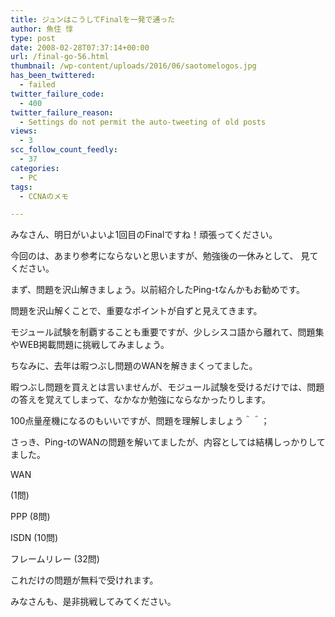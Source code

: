 ```yaml
---
title: ジュンはこうしてFinalを一発で通った
author: 魚住 惇
type: post
date: 2008-02-28T07:37:14+00:00
url: /final-go-56.html
thumbnail: /wp-content/uploads/2016/06/saotomelogos.jpg
has_been_twittered:
  - failed
twitter_failure_code:
  - 400
twitter_failure_reason:
  - Settings do not permit the auto-tweeting of old posts
views:
  - 3
scc_follow_count_feedly:
  - 37
categories:
  - PC
tags:
  - CCNAのメモ

---
```

みなさん、明日がいよいよ1回目のFinalですね！頑張ってください。

今回のは、あまり参考にならないと思いますが、勉強後の一休みとして、 見てください。

<!--more-->

まず、問題を沢山解きましょう。以前紹介したPing-tなんかもお勧めです。

問題を沢山解くことで、重要なポイントが自ずと見えてきます。

モジュール試験を制覇することも重要ですが、少しシスコ語から離れて、問題集やWEB掲載問題に挑戦してみましょう。

ちなみに、去年は暇つぶし問題のWANを解きまくってました。

暇つぶし問題を買えとは言いませんが、モジュール試験を受けるだけでは、問題の答えを覚えてしまって、なかなか勉強にならなかったりします。

100点量産機になるのもいいですが、問題を理解しましょう＾＾；

さっき、Ping-tのWANの問題を解いてましたが、内容としては結構しっかりしてました。

WAN  
  
(1問)  
  
PPP (8問)  
  
ISDN (10問)  
  
フレームリレー (32問)

これだけの問題が無料で受けれます。

みなさんも、是非挑戦してみてください。